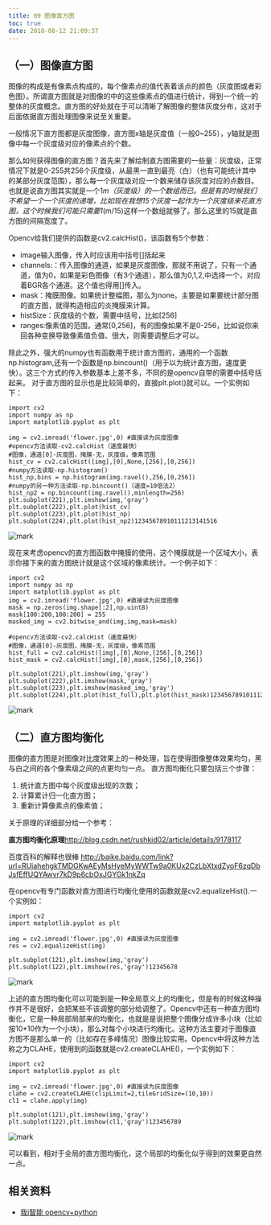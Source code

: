 ```yaml
---
title: 09 图像直方图
toc: true
date: 2018-08-12 21:09:37
---
```

## （一）图像直方图

图像的构成是有像素点构成的，每个像素点的值代表着该点的颜色（灰度图或者彩色图）。所谓直方图就是对图像的中的这些像素点的值进行统计，得到一个统一的整体的灰度概念。直方图的好处就在于可以清晰了解图像的整体灰度分布，这对于后面依据直方图处理图像来说至关重要。

一般情况下直方图都是灰度图像，直方图x轴是灰度值（一般0~255），y轴就是图像中每一个灰度级对应的像素点的个数。

那么如何获得图像的直方图？首先来了解绘制直方图需要的一些量：灰度级，正常情况下就是0-255共256个灰度级，从最黑一直到最亮（白）（也有可能统计其中的某部分灰度范围），那么每一个灰度级对应一个数来储存该灰度对应的点数目。也就是说直方图其实就是一个1*m（灰度级）的一个数组而已。但是有的时候我们不希望一个一个灰度的递增，比如现在我想15个灰度一起作为一个灰度级来花直方图，这个时候我们可能只需要1*(m/15)这样一个数组就够了。那么这里的15就是直方图的间隔宽度了。

Opencv给我们提供的函数是cv2.calcHist()，该函数有5个参数：

- image输入图像，传入时应该用中括号[]括起来
- channels:：传入图像的通道，如果是灰度图像，那就不用说了，只有一个通道，值为0，如果是彩色图像（有3个通道），那么值为0,1,2,中选择一个，对应着BGR各个通道。这个值也得用[]传入。
- mask：掩膜图像。如果统计整幅图，那么为none。主要是如果要统计部分图的直方图，就得构造相应的炎掩膜来计算。
- histSize：灰度级的个数，需要中括号，比如[256]
- ranges:像素值的范围，通常[0,256]，有的图像如果不是0-256，比如说你来回各种变换导致像素值负值、很大，则需要调整后才可以。

除此之外，强大的numpy也有函数用于统计直方图的，通用的一个函数np.histogram,还有一个函数是np.bincount()（用于以为统计直方图，速度更快）。这三个方式的传入参数基本上差不多，不同的是opencv自带的需要中括号括起来。
对于直方图的显示也是比较简单的，直接plt.plot()就可以。一个实例如下：

```
import cv2
import numpy as np
import matplotlib.pyplot as plt

img = cv2.imread('flower.jpg',0) #直接读为灰度图像
#opencv方法读取-cv2.calcHist（速度最快）
#图像，通道[0]-灰度图，掩膜-无，灰度级，像素范围
hist_cv = cv2.calcHist([img],[0],None,[256],[0,256])
#numpy方法读取-np.histogram()
hist_np,bins = np.histogram(img.ravel(),256,[0,256])
#numpy的另一种方法读取-np.bincount()（速度=10倍法2）
hist_np2 = np.bincount(img.ravel(),minlength=256)
plt.subplot(221),plt.imshow(img,'gray')
plt.subplot(222),plt.plot(hist_cv)
plt.subplot(223),plt.plot(hist_np)
plt.subplot(224),plt.plot(hist_np2)12345678910111213141516
```

![mark](http://images.iterate.site/blog/image/180812/aKKAlf4h5K.png?imageslim)

现在来考虑opencv的直方图函数中掩膜的使用，这个掩膜就是一个区域大小，表示你接下来的直方图统计就是这个区域的像素统计。一个例子如下：

```
import cv2
import numpy as np
import matplotlib.pyplot as plt
img = cv2.imread('flower.jpg',0) #直接读为灰度图像
mask = np.zeros(img.shape[:2],np.uint8)
mask[100:200,100:200] = 255
masked_img = cv2.bitwise_and(img,img,mask=mask)

#opencv方法读取-cv2.calcHist（速度最快）
#图像，通道[0]-灰度图，掩膜-无，灰度级，像素范围
hist_full = cv2.calcHist([img],[0],None,[256],[0,256])
hist_mask = cv2.calcHist([img],[0],mask,[256],[0,256])

plt.subplot(221),plt.imshow(img,'gray')
plt.subplot(222),plt.imshow(mask,'gray')
plt.subplot(223),plt.imshow(masked_img,'gray')
plt.subplot(224),plt.plot(hist_full),plt.plot(hist_mask)1234567891011121314151617
```

![mark](http://images.iterate.site/blog/image/180812/H2mjc4KH7F.png?imageslim)

## （二）直方图均衡化

图像的直方图是对图像对比度效果上的一种处理，旨在使得图像整体效果均匀，黑与白之间的各个像素级之间的点更均匀一点。
直方图均衡化只要包括三个步骤：

1. 统计直方图中每个灰度级出现的次数；
2. 计算累计归一化直方图；
3. 重新计算像素点的像素值；

关于原理的详细部分给一个参考：

**直方图均衡化原理**http://blog.csdn.net/rushkid02/article/details/9178117

百度百科的解释也很棒
<http://baike.baidu.com/link?url=RUjahehgkTMDGKwAEyMsHyeMyWWTw9a0KUx2CzLbXtxdZyoF6zqDbJsfEffUQYAwvr7kD9p6cbOxJGYGk1nkZq>

在opencv有专门函数对直方图进行均衡化使用的函数就是cv2.equalizeHist().一个实例如：

```
import cv2
import matplotlib.pyplot as plt

img = cv2.imread('flower.jpg',0) #直接读为灰度图像
res = cv2.equalizeHist(img)

plt.subplot(121),plt.imshow(img,'gray')
plt.subplot(122),plt.imshow(res,'gray')12345678
```

![mark](http://images.iterate.site/blog/image/180812/71I5Ig6Dmf.png?imageslim)

上述的直方图均衡化可以可能到是一种全局意义上的均衡化，但是有的时候这种操作并不是很好，会把某些不该调整的部分给调整了。Opencv中还有一种直方图均衡化，它是一种局部局部来的均衡化，也就是是说把整个图像分成许多小块（比如按10*10作为一个小块），那么对每个小块进行均衡化。这种方法主要对于图像直方图不是那么单一的（比如存在多峰情况）图像比较实用。Opencv中将这种方法称之为CLAHE，使用到的函数就是cv2.createCLAHE()，一个实例如下：

```
import cv2
import matplotlib.pyplot as plt

img = cv2.imread('flower.jpg',0) #直接读为灰度图像
clahe = cv2.createCLAHE(clipLimit=2,tileGridSize=(10,10))
cl1 = clahe.apply(img)

plt.subplot(121),plt.imshow(img,'gray')
plt.subplot(122),plt.imshow(cl1,'gray')123456789
```

![mark](http://images.iterate.site/blog/image/180812/hi464daD2K.png?imageslim)

可以看到，相对于全局的直方图均衡化，这个局部的均衡化似乎得到的效果更自然一点。



## 相关资料

- [我i智能  opencv+python](https://blog.csdn.net/on2way/article/category/5630773)
